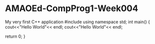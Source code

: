# AMAOEd-CompProg1-Week004
My very first C++ application
#include <iostream>
using namespace std;
int main()
{
cout<<"Hello World"<< endl;
cout<<"Hello World"<< endl;


return 0; }



